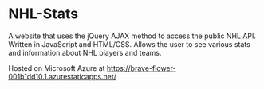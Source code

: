 # NHL-Stats

A website that uses the jQuery AJAX method to access the public NHL API. Written in JavaScript and HTML/CSS. Allows the user to see various stats and information about NHL players and teams.

Hosted on Microsoft Azure at https://brave-flower-001b1dd10.1.azurestaticapps.net/




